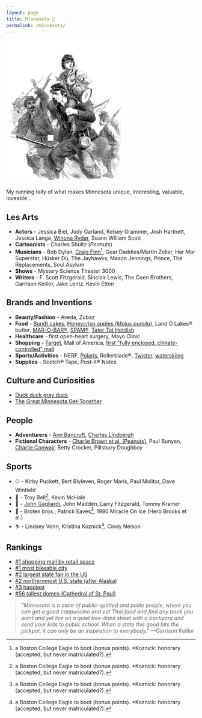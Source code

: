 ```yaml
---
layout: page
title: Minnesota 🛶
permalink: /minnesota/
---
```

![The First Minnesota Regiment](/assets/the.first.minnesota.png)

My running tally of what makes Minnesota unique, interesting, valuable, loveable...

## Les Arts
- **Actors** - Jessica Biel, Judy Garland, Kelsey Grammer, Josh Hartnett, Jessica Lange, [Winona Ryder](https://www.welcometowinona.com/), Seann William Scott
- **Cartoonists** - Charles Shultz (*Peanuts*)
- **Musicians** - Bob Dylan, [Craig Finn](https://craigfinn.net/)[^1], Gear Daddies/Martin Zellar, Har Mar Superstar, Hüsker Dü, The Jayhawks, Mason Jennings, Prince, The Replacements, Soul Asylum
- **Shows** - Mystery Science Theater 3000
- **Writers** - F. Scott Fitzgerald, Sinclair Lewis, The Coen Brothers, Garrison Keillor, Jake Lentz, Kevin Etten

## Brands and Inventions
- **Beauty/Fashion** - Aveda, Zubaz
- **Food** - [Bundt cakes](https://www.foodandwine.com/news/brief-delightful-history-bundt-pan), [Honeycrisp apples *(Malus pumila)*](https://en.wikipedia.org/wiki/Honeycrisp), Land O Lakes® butter, [MAR-O-BAR®](https://www.minnesotamonthly.com/archive/candy-bar-combat/), [SPAM®](https://en.wikipedia.org/wiki/Spam_(food)), [Tater Tot Hotdish](https://vimeo.com/65158243)
- **Healthcare** - first open-heart surgery, Mayo Clinic
- **Shopping** - [Target](https://www.target.com/), Mall of America, [first "fully enclosed, climate-controlled" mall](https://www.theguardian.com/cities/2015/may/06/southdale-center-america-first-shopping-mall-history-cities-50-buildings)
- **Sports/Activities** - NERF, [Polaris](https://www.polaris.com/en-us/brands/), Rollerblade®, [Twister](https://en.wikipedia.org/wiki/Twister_(game)), [waterskiing](https://www.britannica.com/sports/waterskiing)
- **Supplies** - Scotch® Tape, Post-it® Notes

## Culture and Curiosities
- [Duck duck gray duck](https://www.startribune.com/why-do-minnesotans-play-duck-duck-gray-duck-instead-of-duck-duck-goose/502474351/)
- [The Great Minnesota Get-Together](https://www.insider.com/best-state-fairs-in-the-us-2018-5#1-the-minnesota-state-fair-17)

## People
- **Adventurers** - [Ann Bancroft](https://en.wikipedia.org/wiki/Ann_Bancroft), [Charles Lindbergh](https://en.wikipedia.org/wiki/Charles_Lindbergh)
- **Fictional Characters** - [Charlie Brown et al. (Peanuts)](https://peanuts.fandom.com/wiki/Setting), Paul Bunyan, [Charlie Conway](https://disney.fandom.com/wiki/Charlie_Conway), Betty Crocker, Pillsbury Doughboy

## Sports
- ⚾ - Kirby Puckett, Bert Blyleven, Roger Maris, Paul Molitor, Dave Winfield
- 🏀 - Troy Bell[^1], Kevin McHale
- 🏈 - [John Gagliardi](https://www.google.com/search?q=The+Winningest+Coach+In+College+Football+History), John Madden, Larry Fitzgerald, Tommy Kramer
- 🏒 - Broten bros., Patrick Eaves[^1], 1980 Miracle On Ice (Herb Brooks et al.)
- ⛷ - Lindsey Vonn, Kristina Koznick[^1], Cindy Nelson

[^1]: a Boston College Eagle to boot (bonus points). *Koznick: honorary (accepted, but never matriculated?).

## Rankings
- [#1 shopping mall by retail space](https://en.wikipedia.org/wiki/List_of_largest_shopping_malls_in_the_United_States)
- [#1 most bikeable city](https://www.redfin.com/news/most-bike-friendly-cities-usa-2020/)
- [#2 largest state fair in the US](https://www.mnstatefair.org/about-the-fair/attendance/)
- [#2 northernmost U.S. state (after Alaska)](https://en.wikipedia.org/wiki/Geography_of_Minnesota)
- [#3 happiest](https://wallethub.com/edu/happiest-states/6959)
- [#56 tallest domes (Cathedral of St. Paul)](https://en.wikipedia.org/wiki/List_of_tallest_domes)

> *"Minnesota is a state of public-spirited and polite people, where you can get a good cappuccino and eat Thai food and find any book you want and yet live on a quiet tree-lined street with a backyard and send your kids to public school. When a state this good hits the jackpot, it can only be an inspiration to everybody."* —Garrison Keillor
